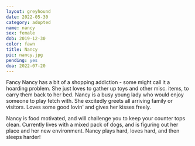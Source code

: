 ```yaml
---
layout: greyhound
date: 2022-05-30
category: adopted
name: nancy
sex: female
dob: 2019-12-30
color: fawn
title: Nancy
pic: nancy.jpg
pending: yes
doa: 2022-07-20
---
```

Fancy Nancy has a bit of a shopping addiction - some might call it a hoarding problem. She just loves to gather up toys and other misc. items, to carry them back to her bed. Nancy is a busy young lady who would enjoy someone to play fetch with. She excitedly greets all arriving family or visitors. Loves some good lovin' and gives her kisses freely.  

Nancy is food motivated, and will challenge you to keep your counter tops clean. Currently lives with a mixed pack of dogs, and is figuring out her place and her new environment. Nancy plays hard, loves hard, and then sleeps harder!  
